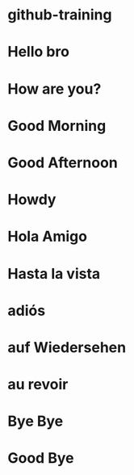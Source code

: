 # github-training

# Hello bro

# How are you?

# Good Morning

# Good Afternoon

# Howdy

# Hola Amigo

# Hasta la vista

# adiós

# auf Wiedersehen

# au revoir

# Bye Bye

# Good Bye
